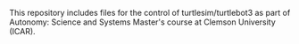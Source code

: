 This repository includes files for the control of turtlesim/turtlebot3 as part of Autonomy: Science and Systems Master's course at Clemson University (ICAR).

